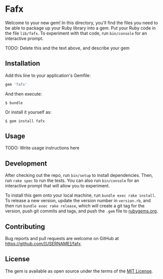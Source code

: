 # Fafx

Welcome to your new gem! In this directory, you'll find the files you need to be able to package up your Ruby library into a gem. Put your Ruby code in the file `lib/fafx`. To experiment with that code, run `bin/console` for an interactive prompt.

TODO: Delete this and the text above, and describe your gem

## Installation

Add this line to your application's Gemfile:

```ruby
gem 'fafx'
```

And then execute:

    $ bundle

Or install it yourself as:

    $ gem install fafx

## Usage

TODO: Write usage instructions here

## Development

After checking out the repo, run `bin/setup` to install dependencies. Then, run `rake spec` to run the tests. You can also run `bin/console` for an interactive prompt that will allow you to experiment.

To install this gem onto your local machine, run `bundle exec rake install`. To release a new version, update the version number in `version.rb`, and then run `bundle exec rake release`, which will create a git tag for the version, push git commits and tags, and push the `.gem` file to [rubygems.org](https://rubygems.org).

## Contributing

Bug reports and pull requests are welcome on GitHub at https://github.com/[USERNAME]/fafx.

## License

The gem is available as open source under the terms of the [MIT License](https://opensource.org/licenses/MIT).
